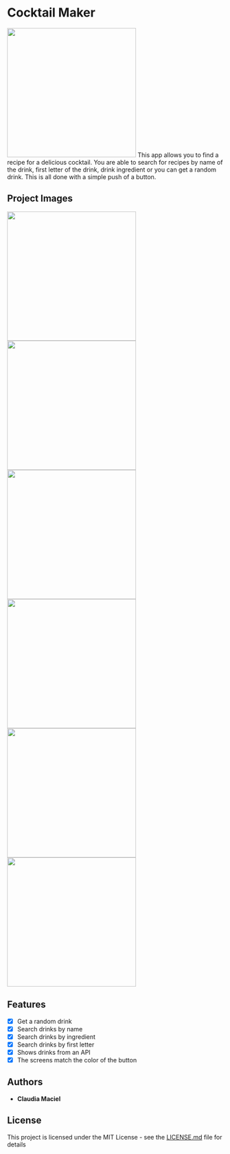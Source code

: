 # Cocktail Maker
<img src="https://github.com/clc80/Cocktail-Maker/blob/master/imageForReadMe/gif.gif" width="300" />
This app allows you to find a recipe for a delicious cocktail. You are able to search for recipes by name of the drink, first letter of the drink, drink ingredient or you can get a random drink. This is all done with a simple push of a button.

## Project Images
<p float="left">
 <img src="https://github.com/clc80/Cocktail-Maker/blob/master/imageForReadMe/mainTitle.png" width="300" />
  <img src="https://github.com/clc80/Cocktail-Maker/blob/master/imageForReadMe/bluesearch.png" width="300" /> 
  <img src="https://github.com/clc80/Cocktail-Maker/blob/master/imageForReadMe/blueList.png" width="300" />
  <img src="https://github.com/clc80/Cocktail-Maker/blob/master/imageForReadMe/graylist.png" width="300" />
  <img src="https://github.com/clc80/Cocktail-Maker/blob/master/imageForReadMe/graydrink.png" width="300" /> 
  <img src="https://github.com/clc80/Cocktail-Maker/blob/master/imageForReadMe/pinkdrink.png" width="300" />
</p>

## Features

- [x] Get a random drink
- [x] Search drinks by name
- [x] Search drinks by ingredient
- [x] Search drinks by first letter
- [x] Shows drinks from an API 
- [x] The screens match the color of the button

## Authors

* **Claudia Maciel** 

## License

This project is licensed under the MIT License - see the [LICENSE.md](LICENSE.md) file for details

